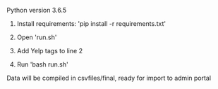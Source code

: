 Python version 3.6.5

1) Install requirements: 'pip install -r requirements.txt' 

2) Open 'run.sh' 

3) Add Yelp tags to line 2

4) Run 'bash run.sh'

Data will be compiled in csvfiles/final, ready for import to admin portal 